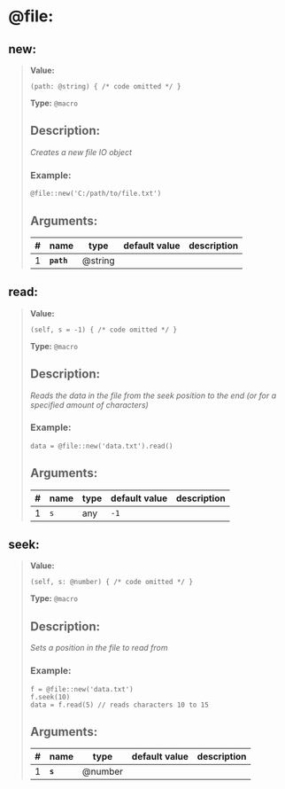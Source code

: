   
# **@file**: 
 
## **new**:

> **Value:** 
>```spwn
>(path: @string) { /* code omitted */ }
>``` 
>**Type:** `@macro` 
>## Description: 
> _Creates a new file IO object_
>### Example: 
>```spwn
> @file::new('C:/path/to/file.txt')
>```
>## Arguments:
>
>| # | name | type | default value | description |
>| - | ---- | ---- | ------------- | ----------- |
>| 1 | **`path`** | @string | | |
>

## **read**:

> **Value:** 
>```spwn
>(self, s = -1) { /* code omitted */ }
>``` 
>**Type:** `@macro` 
>## Description: 
> _Reads the data in the file from the seek position to the end (or for a specified amount of characters)_
>### Example: 
>```spwn
> data = @file::new('data.txt').read()
>```
>## Arguments:
>
>| # | name | type | default value | description |
>| - | ---- | ---- | ------------- | ----------- |
>| 1 | `s` |any | `-1` | |
>

## **seek**:

> **Value:** 
>```spwn
>(self, s: @number) { /* code omitted */ }
>``` 
>**Type:** `@macro` 
>## Description: 
> _Sets a position in the file to read from_
>### Example: 
>```spwn
> f = @file::new('data.txt')
>f.seek(10)
>data = f.read(5) // reads characters 10 to 15
>```
>## Arguments:
>
>| # | name | type | default value | description |
>| - | ---- | ---- | ------------- | ----------- |
>| 1 | **`s`** | @number | | |
>
